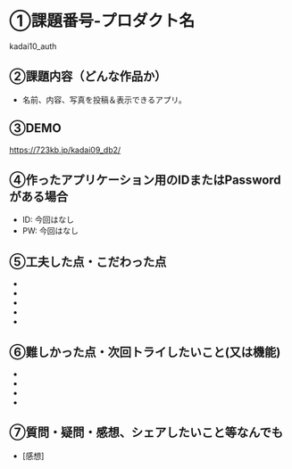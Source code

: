 # ①課題番号-プロダクト名

kadai10_auth

## ②課題内容（どんな作品か）

- 名前、内容、写真を投稿＆表示できるアプリ。

## ③DEMO

https://723kb.jp/kadai09_db2/

## ④作ったアプリケーション用のIDまたはPasswordがある場合

- ID: 今回はなし
- PW: 今回はなし

## ⑤工夫した点・こだわった点

- 
- 
- 
- 
- 

## ⑥難しかった点・次回トライしたいこと(又は機能)

- 
- 
- 
- 

## ⑦質問・疑問・感想、シェアしたいこと等なんでも

- [感想]